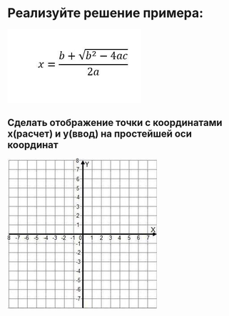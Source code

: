 # Реализуйте решение примера:

![img.png](img.png)

## Сделать отображение точки с координатами x(расчет) и y(ввод) на простейшей оси координат

![img_1.png](img_1.png)